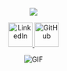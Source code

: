 <p align="center">
  <img src="https://capsule-render.vercel.app/api?text=Hey Everyone!🕹️&animation=fadeIn&type=waving&color=gradient&height=100"/>
</p>

<p align="center">
  <a href="https://www.linkedin.com/in/luis-oliveira-8271ab141/">
    <img height="50" src="https://user-images.githubusercontent.com/46517096/166974368-9798f39f-1f46-499c-b14e-81f0a3f83a06.png" alt="LinkedIn"/>
  </a>
  <a href="https://github.com/LuisCarlosOliveira">
    <img height="50" src="https://user-images.githubusercontent.com/46517096/166974368-9798f39f-1f46-499c-b14e-81f0a3f83a06.png" alt="GitHub"/>
  </a>
</p>

<!-- GIF -->
<p align="center">
  <img src="https://media.giphy.com/media/3o7aCTPPm4OHfRLSH6/giphy.gif" alt="GIF" />
</p>

